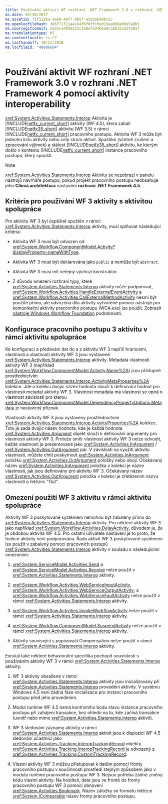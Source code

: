 ```yaml
---
title: Používání aktivit WF rozhraní .NET Framework 3.0 v rozhraní .NET Framework 4 pomocí aktivity interoperability
ms.date: 03/30/2017
ms.assetid: 71f112ba-abb0-46f7-b05f-a5d2eb9d0c5c
ms.openlocfilehash: 386f71f21a4164f6f0ffc0ed19aab68abbe5a0b5
ms.sourcegitcommit: 2eb5ca4956231c1a0efd34b6a9cab6153a5438af
ms.translationtype: MT
ms.contentlocale: cs-CZ
ms.lasthandoff: 10/11/2018
ms.locfileid: "49086684"
---
```

# <a name="using-net-framework-30-wf-activities-in-net-framework-4-with-the-interop-activity"></a>Používání aktivit WF rozhraní .NET Framework 3.0 v rozhraní .NET Framework 4 pomocí aktivity interoperability
<xref:System.Activities.Statements.Interop> Aktivita je [!INCLUDE[netfx_current_short](../../../includes/netfx-current-short-md.md)] aktivity (WF 4.5), která zabalí [!INCLUDE[netfx35_short](../../../includes/netfx35-short-md.md)] aktivitu (WF 3.5) v rámci [!INCLUDE[netfx_current_short](../../../includes/netfx-current-short-md.md)] pracovního postupu. Aktivita WF 3 může být jednoho listu aktivity nebo celý strom aktivit. Spuštění (včetně zrušení a zpracování výjimek) a stálost [!INCLUDE[netfx35_short](../../../includes/netfx35-short-md.md)] aktivitu, ke kterým došlo v kontextu [!INCLUDE[netfx_current_short](../../../includes/netfx-current-short-md.md)] instance pracovního postupu, který spouští.  
  
> [!NOTE]
>  <xref:System.Activities.Statements.Interop> Aktivity se nezobrazí v panelu nástrojů návrháře postupu, pokud projekt pracovního postupu neobsahuje jeho **Cílová architektura** nastavení **rozhraní .NET Framework 4.5**.  
  
## <a name="criteria-for-using-a-wf-3-activity-with-an-interop-activity"></a>Kritéria pro používání WF 3 aktivity s aktivitou spolupráce  
 Pro aktivitu WF 3 byl úspěšně spuštěn v rámci <xref:System.Activities.Statements.Interop> aktivity, musí splňovat následující kritéria:  
  
-   Aktivita WF 3 musí být odvozen od <xref:System.Workflow.ComponentModel.Activity?displayProperty=nameWithType>.  
  
-   Aktivita WF 3 musí být deklarována jako `public` a nemůže být `abstract`.  
  
-   Aktivita WF 3 musí mít veřejný výchozí konstruktor.  
  
-   Z důvodu omezení rozhraní typy, které <xref:System.Activities.Statements.Interop> aktivity může podporovat, <xref:System.Workflow.Activities.HandleExternalEventActivity> a <xref:System.Workflow.Activities.CallExternalMethodActivity> nesmí být použité přímo, ale odvozená díla aktivity vytvořené pomocí nástroje pro komunikační aktivity pracovního postupu (WCA.exe) lze použít. Zobrazit [nástroje Windows Workflow Foundation](https://go.microsoft.com/fwlink/?LinkId=178889) podrobnosti.  
  
## <a name="configuring-a-wf-3-activity-within-an-interop-activity"></a>Konfigurace pracovního postupu 3 aktivitu v rámci aktivitu spolupráce  
 Ke konfiguraci a předávání dat do a z aktivitu WF 3 napříč hranicemi, vlastnosti a vlastnosti aktivity WF 3 jsou vystavené <xref:System.Activities.Statements.Interop> aktivity. Metadata vlastnosti aktivity WF 3 (například <xref:System.Workflow.ComponentModel.Activity.Name%2A>) jsou přístupné prostřednictvím <xref:System.Activities.Statements.Interop.ActivityMetaProperties%2A> kolekce. Jde o kolekci dvojic název hodnota slouží k definování hodnot pro vlastnosti metadat aktivity WF 3. Vlastnost metadata má vlastnost se opírá o vlastnost závislosti pro kterou <xref:System.Workflow.ComponentModel.DependencyPropertyOptions.Metadata> je nastavený příznak.  
  
 Vlastnosti aktivity WF 3 jsou vystaveny prostřednictvím <xref:System.Activities.Statements.Interop.ActivityProperties%2A> kolekce. Toto je sada dvojic název hodnota, kde je každá hodnota <xref:System.Activities.Argument> objekt slouží k definování argumenty pro vlastnosti aktivity WF 3. Protože směr vlastnost aktivity WF 3 nelze odvodit, každé vlastnosti je prezentované jako <xref:System.Activities.InArgument> / <xref:System.Activities.OutArgument> pár. V závislosti na využití aktivitu vlastnosti, můžete chtít poskytnout <xref:System.Activities.InArgument> položku <xref:System.Activities.OutArgument> položky nebo obojí. Očekávaný název <xref:System.Activities.InArgument> položka v kolekci je název vlastnosti, jak jsou definovány pro aktivitu WF 3. Očekávaný název <xref:System.Activities.OutArgument> položka v kolekci je zřetězením názvu vlastnosti a řetězec "Out".  
  
## <a name="limitations-of-using-a-wf-3-activity-within-an-interop-activity"></a>Omezení použití WF 3 aktivitu v rámci aktivitu spolupráce  
 Aktivity WF 3 poskytované systémem nemohou být zabaleny přímo do <xref:System.Activities.Statements.Interop> aktivity. Pro některé aktivity WF 3 jako například <xref:System.Workflow.Activities.DelayActivity>, důvodem je, že je obdobou aktivita WF 4.5. Pro ostatní uživatele nastavení je to proto, že funkce aktivity není podporována. Řada aktivit WF 3 poskytované systémem lze použít v zabalený pomocí pracovních postupů <xref:System.Activities.Statements.Interop> aktivity v souladu s následujícími omezeními:  
  
1.  <xref:System.ServiceModel.Activities.Send> a <xref:System.ServiceModel.Activities.Receive> nelze použít v <xref:System.Activities.Statements.Interop> aktivity.  
  
2.  <xref:System.Workflow.Activities.WebServiceInputActivity>, <xref:System.Workflow.Activities.WebServiceOutputActivity>, a <xref:System.Workflow.Activities.WebServiceFaultActivity> nelze použít v rámci <xref:System.Activities.Statements.Interop> aktivity.  
  
3.  <xref:System.Workflow.Activities.InvokeWorkflowActivity> nelze použít v rámci <xref:System.Activities.Statements.Interop> aktivity.  
  
4.  <xref:System.Workflow.ComponentModel.SuspendActivity> nelze použít v rámci <xref:System.Activities.Statements.Interop> aktivity.  
  
5.  Aktivity související s popisovači Compensation nelze použít v rámci <xref:System.Activities.Statements.Interop> aktivity.  
  
 Existují také některé behaviorální specifika pochopit souvislosti s používáním aktivity WF 3 v rámci <xref:System.Activities.Statements.Interop> aktivity:  
  
1.  WF 3 aktivity obsažené v rámci <xref:System.Activities.Statements.Interop> aktivity jsou inicializovány při <xref:System.Activities.Statements.Interop> provádění aktivity. V systému Windows 4.5 není žádná fáze inicializace pro instanci pracovního postupu před jeho provedením.  
  
2.  Modul runtime WF 4.5 nemá kontrolního bodu stavu instance pracovního postupu při zahájení transakce, bez ohledu na to, kde začíná transakce (uvnitř nebo mimo <xref:System.Activities.Statements.Interop> aktivit).  
  
3.  WF 3 sledování záznamy aktivity v rámci <xref:System.Activities.Statements.Interop> aktivit jsou k dispozici WF 4.5 sledování účastníci jako <xref:System.Activities.Tracking.InteropTrackingRecord> objekty. <xref:System.Activities.Tracking.InteropTrackingRecord> je odvozený z <xref:System.Activities.Tracking.CustomTrackingRecord>.  
  
4.  Vlastní aktivity WF 3 můžou přistupovat k datům pomocí fronty pracovního postupu v součinnosti prostředí stejným způsobem jako v modulu runtime pracovního postupu WF 3. Nejsou potřeba žádné změny kódu vlastní aktivity. Na hostiteli, data jsou ve frontě do fronty pracovního postupu WF 3 pomocí obnovení <xref:System.Activities.Bookmark>. Název záložky se formátu řetězce <xref:System.IComparable> název fronty pracovního postupu.
